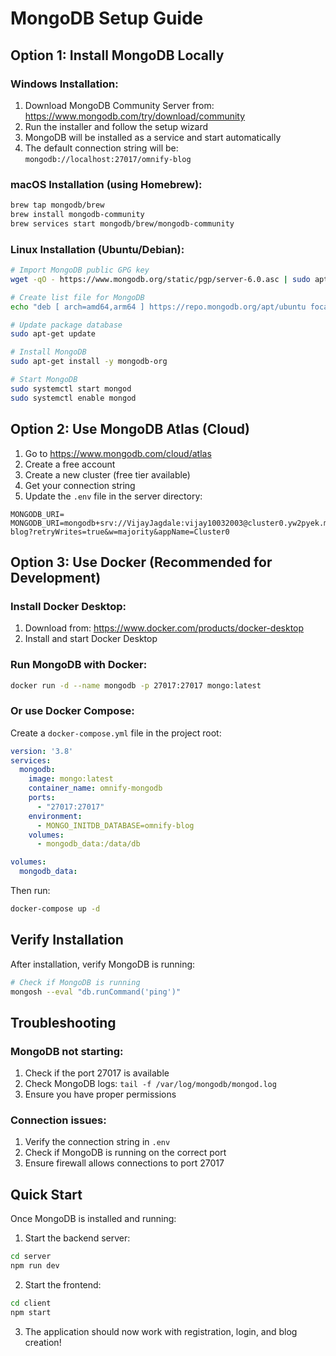 # MongoDB Setup Guide

## Option 1: Install MongoDB Locally

### Windows Installation:
1. Download MongoDB Community Server from: https://www.mongodb.com/try/download/community
2. Run the installer and follow the setup wizard
3. MongoDB will be installed as a service and start automatically
4. The default connection string will be: `mongodb://localhost:27017/omnify-blog`

### macOS Installation (using Homebrew):
```bash
brew tap mongodb/brew
brew install mongodb-community
brew services start mongodb/brew/mongodb-community
```

### Linux Installation (Ubuntu/Debian):
```bash
# Import MongoDB public GPG key
wget -qO - https://www.mongodb.org/static/pgp/server-6.0.asc | sudo apt-key add -

# Create list file for MongoDB
echo "deb [ arch=amd64,arm64 ] https://repo.mongodb.org/apt/ubuntu focal/mongodb-org/6.0 multiverse" | sudo tee /etc/apt/sources.list.d/mongodb-org-6.0.list

# Update package database
sudo apt-get update

# Install MongoDB
sudo apt-get install -y mongodb-org

# Start MongoDB
sudo systemctl start mongod
sudo systemctl enable mongod
```

## Option 2: Use MongoDB Atlas (Cloud)

1. Go to https://www.mongodb.com/cloud/atlas
2. Create a free account
3. Create a new cluster (free tier available)
4. Get your connection string
5. Update the `.env` file in the server directory:

```env
MONGODB_URI= MONGODB_URI=mongodb+srv://VijayJagdale:vijay10032003@cluster0.yw2pyek.mongodb.net/omnify-blog?retryWrites=true&w=majority&appName=Cluster0
```

## Option 3: Use Docker (Recommended for Development)

### Install Docker Desktop:
1. Download from: https://www.docker.com/products/docker-desktop
2. Install and start Docker Desktop

### Run MongoDB with Docker:
```bash
docker run -d --name mongodb -p 27017:27017 mongo:latest
```

### Or use Docker Compose:
Create a `docker-compose.yml` file in the project root:

```yaml
version: '3.8'
services:
  mongodb:
    image: mongo:latest
    container_name: omnify-mongodb
    ports:
      - "27017:27017"
    environment:
      - MONGO_INITDB_DATABASE=omnify-blog
    volumes:
      - mongodb_data:/data/db

volumes:
  mongodb_data:
```

Then run:
```bash
docker-compose up -d
```

## Verify Installation

After installation, verify MongoDB is running:

```bash
# Check if MongoDB is running
mongosh --eval "db.runCommand('ping')"
```

## Troubleshooting

### MongoDB not starting:
1. Check if the port 27017 is available
2. Check MongoDB logs: `tail -f /var/log/mongodb/mongod.log`
3. Ensure you have proper permissions

### Connection issues:
1. Verify the connection string in `.env`
2. Check if MongoDB is running on the correct port
3. Ensure firewall allows connections to port 27017

## Quick Start

Once MongoDB is installed and running:

1. Start the backend server:
```bash
cd server
npm run dev
```

2. Start the frontend:
```bash
cd client
npm start
```

3. The application should now work with registration, login, and blog creation! 